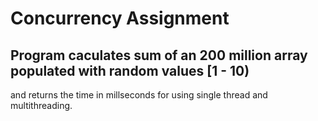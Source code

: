 # Concurrency Assignment

## Program caculates sum of an 200 million array populated with random values [1 - 10)
   and returns the time in millseconds for using single thread and multithreading.
